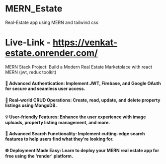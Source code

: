 # MERN_Estate
Real-Estate app using MERN and tailwind css

# Live-Link - https://venkat-estate.onrender.com/

MERN Stack Project: Build a Modern Real Estate Marketplace with react MERN (jwt, redux toolkit)

#### 🔑 Advanced Authentication: Implement JWT, Firebase, and Google OAuth for secure and seamless user access.
#### 🏡 Real-world CRUD Operations: Create, read, update, and delete property listings using MongoDB.
#### 💡 User-friendly Features: Enhance the user experience with image uploads, property listing management, and more.
#### 🚀 Advanced Search Functionality: Implement cutting-edge search features to help users find what they're looking for.
#### 🌐 Deployment Made Easy: Learn to deploy your MERN real estate app for free using the 'render' platform.
